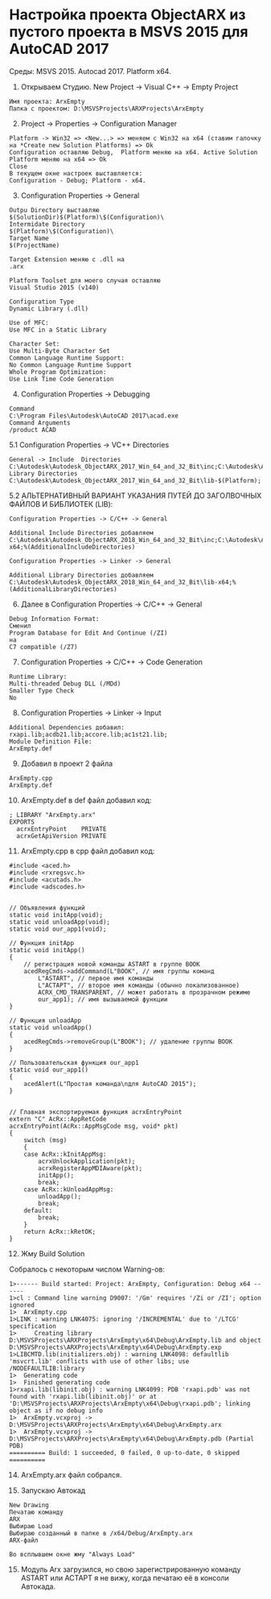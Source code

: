 # Настройка проекта ObjectARX из пустого проекта в MSVS 2015 для AutoCAD 2017

Среды: MSVS 2015. Autocad 2017. Platform x64.

1. Открываем Студию. New Project -> Visual C++ -> Empty Project

```
Имя проекта: ArxEmpty
Папка с проектом: D:\MSVSProjects\ARXProjects\ArxEmpty
```

2. Project -> Properties -> Configuration Manager

```
Platform -> Win32 => <New...> => меняем с Win32 на x64 (ставим галочку на *Create new Solution Platforms) => Ok
Configuration оставляю Debug,  Platform меняю на x64. Active Solution Platform меняю на x64 => Ok
Close
В текущем окне настроек выставляется:
Configuration - Debug; Platform - x64.
```

3. Configuration Properties -> General

```
Outpu Directory выставляю
$(SolutionDir)$(Platform)\$(Configuration)\
Intermidate Directory
$(Platform)\$(Configuration)\
Target Name
$(ProjectName)

Target Extension меняю с .dll на
.arx

Platform Toolset для моего случая оставляю
Visual Studio 2015 (v140)

Configuration Type
Dynamic Library (.dll)

Use of MFC:
Use MFC in a Static Library

Character Set:
Use Multi-Byte Character Set
Common Language Runtime Support:
No Common Language Runtime Support
Whole Program Optimization:
Use Link Time Code Generation
```

4. Configuration Properties -> Debugging

```
Command
C:\Program Files\Autodesk\AutoCAD 2017\acad.exe
Command Arguments
/product ACAD
```

5.1 Configuration Properties -> VC++ Directories

```
General -> Include  Directories
C:\Autodesk\Autodesk_ObjectARX_2017_Win_64_and_32_Bit\inc;C:\Autodesk\Autodesk_ObjectARX_2017_Win_64_and_32_Bit\inc-$(Platform);
Library Directories
C:\Autodesk\Autodesk_ObjectARX_2017_Win_64_and_32_Bit\lib-$(Platform);
```

5.2 АЛЬТЕРНАТИВНЫЙ ВАРИАНТ УКАЗАНИЯ ПУТЕЙ ДО ЗАГОЛВОЧНЫХ ФАЙЛОВ И БИБЛИОТЕК (LIB):

```
Configuration Properties -> C/C++ -> General

Additional Include Directories добавляем
C:\Autodesk\Autodesk_ObjectARX_2018_Win_64_and_32_Bit\inc;C:\Autodesk\Autodesk_ObjectARX_2018_Win_64_and_32_Bit\inc-x64;%(AdditionalIncludeDirectories)

Configuration Properties -> Linker -> General

Additional Library Directories добавляем
C:\Autodesk\Autodesk_ObjectARX_2018_Win_64_and_32_Bit\lib-x64;%(AdditionalLibraryDirectories)
```

6. Далее в Configuration Properties -> C/C++ -> General

```
Debug Information Format:
Сменил
Program Database for Edit And Continue (/ZI)
на 
C7 compatible (/Z7)
```

7. Configuration Properties -> C/C++ -> Code Generation

```
Runtime Library:
Multi-threaded Debug DLL (/MDd)
Smaller Type Check
No
```

8. Configuration Properties -> Linker -> Input

```
Additional Dependencies добавил:
rxapi.lib;acdb21.lib;accore.lib;ac1st21.lib;
Module Definition File:
ArxEmpty.def
```

9. Добавил в проект 2 файла

```
ArxEmpty.cpp
ArxEmpty.def
```

10. ArxEmpty.def в def файл добавил код:

```
; LIBRARY "ArxEmpty.arx"
EXPORTS     
  acrxEntryPoint	PRIVATE
  acrxGetApiVersion	PRIVATE
```

11. ArxEmpty.cpp в cpp файл добавил код:

```
#include <aced.h>
#include <rxregsvc.h>
#include <acutads.h>
#include <adscodes.h>


// Объявления функций
static void initApp(void);
static void unloadApp(void);
static void our_app1(void);

// Функция initApp
static void initApp()
{
	// регистрация новой команды ASTART в группе BOOK
	acedRegCmds->addCommand(L"BOOK", // имя группы команд
		L"ASTART", // первое имя команды
		L"АСТАРТ", // второе имя команды (обычно локализованное)
		ACRX_CMD_TRANSPARENT, // может работать в прозрачном режиме
		our_app1); // имя вызываемой функции
}

// Функция unloadApp
static void unloadApp()
{
	acedRegCmds->removeGroup(L"BOOK"); // удаление группы BOOK
}

// Пользовательская функция our_app1
static void our_app1()
{
	acedAlert(L"Простая команда\nдля AutoCAD 2015");
}


// Главная экспортируемая функция acrxEntryPoint
extern "C" AcRx::AppRetCode
acrxEntryPoint(AcRx::AppMsgCode msg, void* pkt)
{
	switch (msg)
	{
	case AcRx::kInitAppMsg:
		acrxUnlockApplication(pkt);
		acrxRegisterAppMDIAware(pkt);
		initApp();
		break;
	case AcRx::kUnloadAppMsg:
		unloadApp();
		break;
	default:
		break;
	}
	return AcRx::kRetOK;
}
```

12. Жму Build Solution

Собралось с некоторым числом Warning-ов:

```
1>------ Build started: Project: ArxEmpty, Configuration: Debug x64 ------
1>cl : Command line warning D9007: '/Gm' requires '/Zi or /ZI'; option ignored
1>  ArxEmpty.cpp
1>LINK : warning LNK4075: ignoring '/INCREMENTAL' due to '/LTCG' specification
1>     Creating library D:\MSVSProjects\ARXProjects\ArxEmpty\x64\Debug\ArxEmpty.lib and object D:\MSVSProjects\ARXProjects\ArxEmpty\x64\Debug\ArxEmpty.exp
1>LIBCMTD.lib(initializers.obj) : warning LNK4098: defaultlib 'msvcrt.lib' conflicts with use of other libs; use /NODEFAULTLIB:library
1>  Generating code
1>  Finished generating code
1>rxapi.lib(libinit.obj) : warning LNK4099: PDB 'rxapi.pdb' was not found with 'rxapi.lib(libinit.obj)' or at 'D:\MSVSProjects\ARXProjects\ArxEmpty\x64\Debug\rxapi.pdb'; linking object as if no debug info
1>  ArxEmpty.vcxproj -> D:\MSVSProjects\ARXProjects\ArxEmpty\x64\Debug\ArxEmpty.arx
1>  ArxEmpty.vcxproj -> D:\MSVSProjects\ARXProjects\ArxEmpty\x64\Debug\ArxEmpty.pdb (Partial PDB)
========== Build: 1 succeeded, 0 failed, 0 up-to-date, 0 skipped ==========
```

14. ArxEmpty.arx файл собрался.

15. Запускаю Автокад

```
New Drawing
Печатаю команду
ARX
Выбираю Load
Выбираю созданный в папке в /x64/Debug/ArxEmpty.arx
ARX-файл

Во всплывшем окне жму "Always Load"
```

15. Модуль Arx загрузился, но свою зарегистрированную команду ASTART или АСТАРТ я не вижу, когда печатаю её в консоли Автокада.
